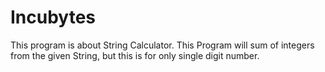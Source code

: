 # Incubytes
This program is about String Calculator. This Program will sum of integers from the given String, but this is for only single digit number.
